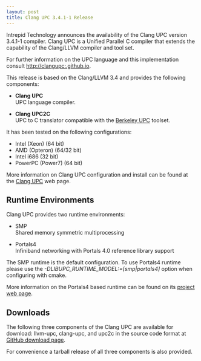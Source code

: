 ```yaml
---
layout: post
title: Clang UPC 3.4.1-1 Release
---
```


Intrepid Technology announces the availability of the Clang UPC
version 3.4.1-1 compiler.  Clang UPC is a Unified Parallel C compiler
that extends the capability of the Clang/LLVM compiler and tool set.

For further information on the UPC language and this implementation consult
[http://clangupc:.github.io](http://clangupc.github.io).

This release is based on the Clang/LLVM 3.4 and provides the following
components:

* __Clang UPC__<br />
UPC language compiler.

* __Clang UPC2C__<br />
UPC to C translator compatible with the [Berkeley UPC](http://upc.lbl.gov)
toolset.

It has been tested on the following configurations:

  - Intel (Xeon) (64 bit)
  - AMD (Opteron) (64/32 bit)
  - Intel i686 (32 bit)
  - PowerPC (Power7) (64 bit)

More information on Clang UPC configuration and install can be found at
the [Clang UPC](http://clangupc.github.io/clang-upc/) web page.

Runtime Environments
--------------------

Clang UPC provides two runtime environments:

* SMP<br />Shared memory symmetric multiprocessing

* Portals4<br />Infiniband networking with Portals 4.0 reference
library support

The SMP runtime is the default configuration.  To use Portals4 runtime please
use the _-DLIBUPC_RUNTIME_MODEL:=[smp\|portals4]_ option when configuring with
cmake.

More information on the Portals4 based runtime can be found on its
[project web page](http://clangupc.github.io/portals4).

Downloads
---------

The following three components of the Clang UPC are available for download:
llvm-upc, clang-upc, and upc2c in the source code format at
[GitHub download page](http://clangupc.github.io/download.html).

For convenience a tarball release of all three components is also provided.


